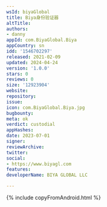 ```yaml
---
wsId: biyaGlobal
title: Biya身份验证器
altTitle: 
authors:
- danny
appId: com.BiyaGlobal.Biya
appCountry: sn
idd: '1546702297'
released: 2021-02-09
updated: 2024-04-24
version: '1.0.0'
stars: 0
reviews: 0
size: '12923904'
website: 
repository: 
issue: 
icon: com.BiyaGlobal.Biya.jpg
bugbounty: 
meta: ok
verdict: custodial
appHashes: 
date: 2023-07-01
signer: 
reviewArchive: 
twitter: 
social:
- https://www.biyagl.com
features: 
developerName: BIYA GLOBAL LLC

---
```


{% include copyFromAndroid.html %}
